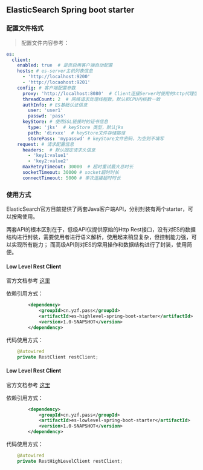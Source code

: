 ## ElasticSearch Spring boot starter

### 配置文件格式
> 配置文件内容参考：

```yaml
es:
  client:
    enabled: true  # 是否启用客户端自动配置
    hosts: # es-server主机列表信息
      - 'http://localhost:9200'
      - 'http://locaohost:9201'
    config: # 客户端配置参数
      proxy: 'http://localhost:8080'  # Client连接Server时使用的http代理信息
      threadCount: 2  # 网络请求处理线程数，默认和CPU内核数一致
      authInfo: # ES基础认证信息
        user: 'user1'
        passwd: 'pass'
      keyStore: # 使用SSL链接时的证书信息
        type: 'jks'  # keyStore 类型，默认jks
        path: 'dirxxx'  # keyStore文件存储路径
        storePass: 'mypasswd' # keyStore文件密码，为空则不填写
    request: # 请求配置信息
      headers:  # 默认固定请求头信息
        - 'key1:value1'
        - 'key2:value2'
      maxRetryTimeout: 30000  # 超时重试最大总时长
      socketTimeout: 30000 # socket超时时长
      connectTimeout: 5000 # 单次连接超时时长
```

### 使用方式

ElasticSearch官方目前提供了两套Java客户端API，分别封装有两个starter，可以按需使用。

两套API的根本区别在于，低级API仅提供原始的Http Rest接口，没有对ES的数据结构进行封装，需要使用者进行语义解析，使用起来稍显复杂，但控制能力强，可以实现所有能力；
而高级API则对ES的常用操作和数据结构进行了封装，使用简便。



#### Low Level Rest Client
官方文档参考 [这里](https://www.elastic.co/guide/en/elasticsearch/client/java-rest/current/java-rest-low.html)

依赖引用方式：

```xml
        <dependency>
            <groupId>cn.yzf.pass</groupId>
            <artifactId>es-highlevel-spring-boot-starter</artifactId>
            <version>1.0-SNAPSHOT</version>
        </dependency>
```

代码使用方式：

```java
    @Autowired
    private RestClient restClient;
```

#### Low Level Rest Client
官方文档参考 [这里](https://www.elastic.co/guide/en/elasticsearch/client/java-rest/current/java-rest-high.html)

依赖引用方式：

```xml
        <dependency>
            <groupId>cn.yzf.pass</groupId>
            <artifactId>es-lowlevel-spring-boot-starter</artifactId>
            <version>1.0-SNAPSHOT</version>
        </dependency>
```

代码使用方式：

```java
    @Autowired
    private RestHighLevelClient restClient;
```